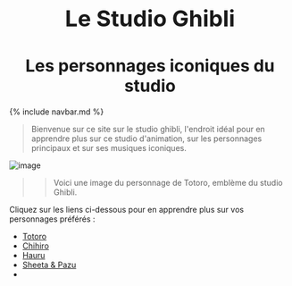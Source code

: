 <h1 style="text-align:center; font-size:40px;">
Le Studio Ghibli</h1>

  
<h1 style="text-align:center; font-size:30px;"> Les personnages iconiques du studio </h1>

{% include navbar.md %}


> Bienvenue sur ce site sur le studio ghibli, l'endroit idéal pour en apprendre plus sur ce studio d'animation, sur les personnages principaux et sur ses musiques iconiques.

![image](https://github.com/user-attachments/assets/b1e3bada-5613-41a5-aa32-8e66c7d50c84)
>> Voici une image du personnage de Totoro, emblème du studio Ghibli.

Cliquez sur les liens ci-dessous pour en apprendre plus sur vos personnages préférés :

- [Totoro](test2)
- [Chihiro](Chihiro)
- [Hauru](Hauru)
- [Sheeta & Pazu](Sheeta&Pazu)
- 

